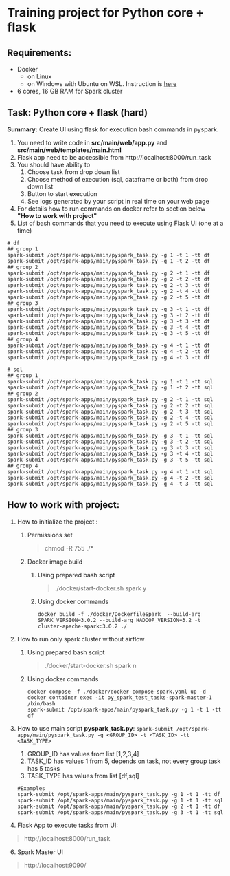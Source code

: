 # Training project for Python core + flask

## Requirements:
* Docker 
  * on Linux 
  * on Windows with Ubuntu on WSL. Instruction is [here](https://ubuntu.com/tutorials/install-ubuntu-on-wsl2-on-windows-11-with-gui-support#1-overview) 
* 6 cores, 16 GB RAM for Spark cluster 
 
## Task: Python core + flask (hard)
**Summary:** Create UI using flask for execution bash commands in pyspark.

1. You need to write code in **src/main/web/app.py** and **src/main/web/templates/main.html**
2. Flask app need to be accessible from http://localhost:8000/run_task
3. You should have ability to
   1. Choose task from drop down list
   2. Choose method of execution (sql, dataframe or both) from drop down list
   3. Button to start execution
   4. See logs generated by your script in real time on your web page
4. For details how to run commands on docker refer to section below **"How to work with project"**
5. List of bash commands that you need to execute using Flask UI (one at a time)
```
# df
## group 1
spark-submit /opt/spark-apps/main/pyspark_task.py -g 1 -t 1 -tt df
spark-submit /opt/spark-apps/main/pyspark_task.py -g 1 -t 2 -tt df
## group 2    
spark-submit /opt/spark-apps/main/pyspark_task.py -g 2 -t 1 -tt df
spark-submit /opt/spark-apps/main/pyspark_task.py -g 2 -t 2 -tt df
spark-submit /opt/spark-apps/main/pyspark_task.py -g 2 -t 3 -tt df
spark-submit /opt/spark-apps/main/pyspark_task.py -g 2 -t 4 -tt df
spark-submit /opt/spark-apps/main/pyspark_task.py -g 2 -t 5 -tt df
## group 3
spark-submit /opt/spark-apps/main/pyspark_task.py -g 3 -t 1 -tt df      
spark-submit /opt/spark-apps/main/pyspark_task.py -g 3 -t 2 -tt df
spark-submit /opt/spark-apps/main/pyspark_task.py -g 3 -t 3 -tt df
spark-submit /opt/spark-apps/main/pyspark_task.py -g 3 -t 4 -tt df
spark-submit /opt/spark-apps/main/pyspark_task.py -g 3 -t 5 -tt df
## group 4
spark-submit /opt/spark-apps/main/pyspark_task.py -g 4 -t 1 -tt df
spark-submit /opt/spark-apps/main/pyspark_task.py -g 4 -t 2 -tt df
spark-submit /opt/spark-apps/main/pyspark_task.py -g 4 -t 3 -tt df

# sql
## group 1
spark-submit /opt/spark-apps/main/pyspark_task.py -g 1 -t 1 -tt sql
spark-submit /opt/spark-apps/main/pyspark_task.py -g 1 -t 2 -tt sql
## group 2    
spark-submit /opt/spark-apps/main/pyspark_task.py -g 2 -t 1 -tt sql
spark-submit /opt/spark-apps/main/pyspark_task.py -g 2 -t 2 -tt sql
spark-submit /opt/spark-apps/main/pyspark_task.py -g 2 -t 3 -tt sql
spark-submit /opt/spark-apps/main/pyspark_task.py -g 2 -t 4 -tt sql
spark-submit /opt/spark-apps/main/pyspark_task.py -g 2 -t 5 -tt sql
## group 3
spark-submit /opt/spark-apps/main/pyspark_task.py -g 3 -t 1 -tt sql      
spark-submit /opt/spark-apps/main/pyspark_task.py -g 3 -t 2 -tt sql
spark-submit /opt/spark-apps/main/pyspark_task.py -g 3 -t 3 -tt sql
spark-submit /opt/spark-apps/main/pyspark_task.py -g 3 -t 4 -tt sql
spark-submit /opt/spark-apps/main/pyspark_task.py -g 3 -t 5 -tt sql
## group 4
spark-submit /opt/spark-apps/main/pyspark_task.py -g 4 -t 1 -tt sql
spark-submit /opt/spark-apps/main/pyspark_task.py -g 4 -t 2 -tt sql
spark-submit /opt/spark-apps/main/pyspark_task.py -g 4 -t 3 -tt sql   
```

## How to work with project:
1. How to initialize the project :
    1. Permissions set 
       > chmod -R 755 ./*
    2. Docker image build
        1. Using prepared bash script
           > ./docker/start-docker.sh spark y

        2. Using docker commands
           ``` 
           docker build -f ./docker/DockerfileSpark  --build-arg SPARK_VERSION=3.0.2 --build-arg HADOOP_VERSION=3.2 -t cluster-apache-spark:3.0.2 ./                  
           ```     

2. How to run only spark cluster without airflow
    1. Using prepared bash script
       > ./docker/start-docker.sh spark n
    2. Using docker commands
       ```
       docker compose -f ./docker/docker-compose-spark.yaml up -d
       docker container exec -it py_spark_test_tasks-spark-master-1 /bin/bash
       spark-submit /opt/spark-apps/main/pyspark_task.py -g 1 -t 1 -tt df
       ```

3. How to use main script **pyspark_task.py**:
    ``` spark-submit /opt/spark-apps/main/pyspark_task.py -g <GROUP_ID> -t <TASK_ID> -tt <TASK_TYPE> ```
    1. GROUP_ID has values from list [1,2,3,4]
    2. TASK_ID has values 1 from 5, depends on task, not every group task has 5 tasks
    3. TASK_TYPE has values from list [df,sql]
    
    ```
    #Examples
    spark-submit /opt/spark-apps/main/pyspark_task.py -g 1 -t 1 -tt df
    spark-submit /opt/spark-apps/main/pyspark_task.py -g 1 -t 1 -tt sql   
    spark-submit /opt/spark-apps/main/pyspark_task.py -g 2 -t 1 -tt df
    spark-submit /opt/spark-apps/main/pyspark_task.py -g 3 -t 1 -tt sql
    ``` 
4. Flask App to execute tasks from UI:
> http://localhost:8000/run_task
6. Spark Master UI
> http://localhost:9090/